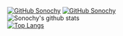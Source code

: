 [![GitHub Sonochy](https://img.shields.io/twitter/follow/aeon_soak_kith?style=social&logo=twitter)](https://twitter.com/intent/follow?screen_name=aeon_soak_kith)
[![GitHub Sonochy](https://img.shields.io/github/followers/Sonochy?label=follow%20@Sonochy&style=social)](https://github.com/Sonochy)  
![Sonochy's github stats](https://github-readme-stats.vercel.app/api?username=sonochy&show_icons=true&theme=dark)  
[![Top Langs](https://github-readme-stats.vercel.app/api/top-langs/?username=sonochy&langs_count=8&theme=dark&layout=compact)](https://github.com/anuraghazra/github-readme-stats)
